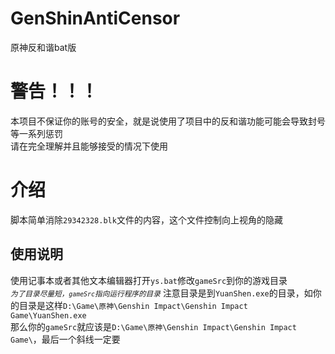 # GenShinAntiCensor
原神反和谐bat版  

# 警告！！！
本项目不保证你的账号的安全，就是说使用了项目中的反和谐功能可能会导致封号等一系列惩罚  
请在完全理解并且能够接受的情况下使用  

# 介绍
脚本简单消除`29342328.blk`文件的内容，这个文件控制向上视角的隐藏  

## 使用说明
使用记事本或者其他文本编辑器打开`ys.bat`修改`gameSrc`到你的游戏目录  
<small>*为了目录尽量短，`gameSrc`指向运行程序的目录*</small>
注意目录是到`YuanShen.exe`的目录，如你的目录是这样`D:\Game\原神\Genshin Impact\Genshin Impact Game\YuanShen.exe`  
那么你的`gameSrc`就应该是`D:\Game\原神\Genshin Impact\Genshin Impact Game\`，最后一个斜线一定要  



